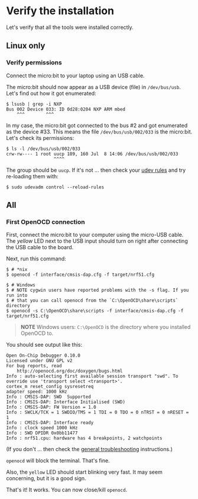 # Verify the installation

Let's verify that all the tools were installed correctly.

## Linux only

### Verify permissions

Connect the micro:bit to your laptop using an USB cable.

The micro:bit should now appear as a USB device (file) in `/dev/bus/usb`.
Let's find out how it got enumerated:

``` shell
$ lsusb | grep -i NXP
Bus 002 Device 033: ID 0d28:0204 NXP ARM mbed
    ^^^        ^^^
```

In my case, the micro:bit got connected to the bus #2 and got enumerated as the device #33.
This means the file `/dev/bus/usb/002/033` is the micro:bit.
Let's check its permissions:

``` shell
$ ls -l /dev/bus/usb/002/033
crw-rw---- 1 root uucp 189, 160 Jul  8 14:06 /dev/bus/usb/002/033
                  ^^^^
```

The group should be `uucp`.
If it's not ... then check your [udev rules] and try re-loading them with:

[udev rules]: ../setup/LINUX.html#udev%20rules

``` shell
$ sudo udevadm control --reload-rules
```

## All

### First OpenOCD connection

First, connect the micro:bit to your computer using the micro-USB cable.
The *yellow* LED next to the USB input should turn on right after connecting the USB cable to the board.

Next, run this command:

``` shell
$ # *nix
$ openocd -f interface/cmsis-dap.cfg -f target/nrf51.cfg

$ # Windows
$ # NOTE cygwin users have reported problems with the -s flag. If you run into
$ # that you can call openocd from the `C:\OpenOCD\share\scripts` directory
$ openocd -s C:\OpenOCD\share\scripts -f interface/cmsis-dap.cfg -f target/nrf51.cfg
```

> **NOTE** Windows users: `C:\OpenOCD` is the directory where you installed OpenOCD to.

You should see output like this:

``` shell
Open On-Chip Debugger 0.10.0
Licensed under GNU GPL v2
For bug reports, read
	http://openocd.org/doc/doxygen/bugs.html
Info : auto-selecting first available session transport "swd". To override use 'transport select <transport>'.
cortex_m reset_config sysresetreq
adapter speed: 1000 kHz
Info : CMSIS-DAP: SWD  Supported
Info : CMSIS-DAP: Interface Initialised (SWD)
Info : CMSIS-DAP: FW Version = 1.0
Info : SWCLK/TCK = 1 SWDIO/TMS = 1 TDI = 0 TDO = 0 nTRST = 0 nRESET = 1
Info : CMSIS-DAP: Interface ready
Info : clock speed 1000 kHz
Info : SWD DPIDR 0x0bb11477
Info : nrf51.cpu: hardware has 4 breakpoints, 2 watchpoints
```

(If you don't ... then check the [general troubleshooting] instructions.)

[general troubleshooting]: ../appendix/troubleshooting.html

`openocd` will block the terminal. That's fine.

Also, the `yellow` LED should start blinking very fast.
It may seem concerning, but it is a good sign.

That's it! It works. You can now close/kill `openocd`.
